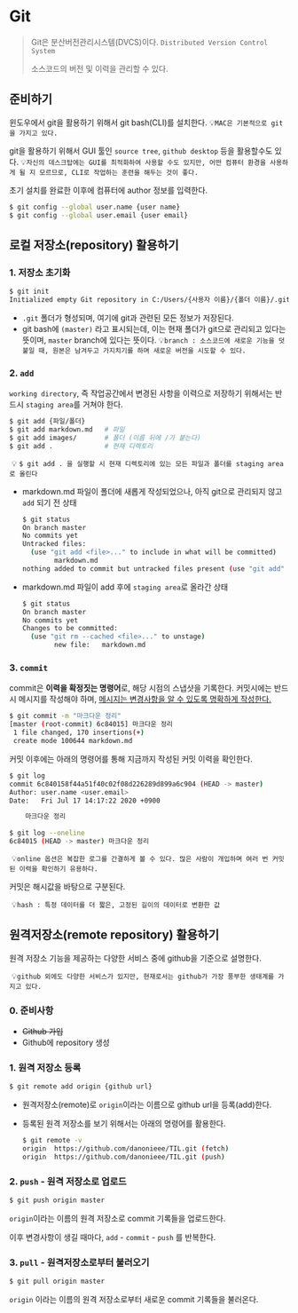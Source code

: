 # Git

> Git은 분산버전관리시스템(DVCS)이다. `Distributed Version Control System` 
>
> 소스코드의 버전 및 이력을 관리할 수 있다.





## 준비하기

윈도우에서 git을 활용하기 위해서 git bash(CLI)를 설치한다.
	:bulb:`MAC은 기본적으로 git을 가지고 있다.`



git을 활용하기 위해서 GUI 툴인 `source tree`, `github desktop` 등을 활용할수도 있다. 
	:bulb:`자신의 데스크탑에는 GUI를 최적화하여 사용할 수도 있지만, 어떤 컴퓨터 환경을 사용하게 될 지 모르므로, CLI로 작업하는 훈련을 해두는 것이 좋다.`



초기 설치를 완료한 이후에 컴퓨터에 author 정보를 입력한다. 

```bash
$ git config --global user.name {user name}
$ git config --global user.email {user email}
```





## 로컬 저장소(repository) 활용하기

### 1. 저장소 초기화

```bash
$ git init 
Initialized empty Git repository in C:/Users/{사용자 이름}/{폴더 이름}/.git/
```

* `.git` 폴더가 형성되며, 여기에 git과 관련된 모든 정보가 저장된다.
* git bash에 `(master)` 라고 표시되는데, 이는 현재 폴더가 git으로 관리되고 있다는 뜻이며, `master` branch에 있다는 뜻이다.
  :bulb:`branch : 소스코드에 새로운 기능을 덧붙일 때, 원본은 남겨두고 가지치기를 하며 새로운 버전을 시도할 수 있다.`



### 2. `add`
`working directory`, 즉 작업공간에서 변경된 사항을 이력으로 저장하기 위해서는 반드시 `staging area`를 거쳐야 한다. 

```bash
$ git add {파일/폴더}
$ git add markdown.md 	# 파일
$ git add images/		# 폴더 (이름 뒤에 /가 붙는다)
$ git add .				# 현재 디렉토리
```

​	:bulb: `$ git add . 을 실행할 시 현재 디렉토리에 있는 모든 파일과 폴더를 staging area로 올린다`



* markdown.md 파일이 폴더에 새롭게 작성되었으나, 아직 git으로 관리되지 않고`add` 되기 전 상태 

  ```bash
  $ git status
  On branch master
  No commits yet
  Untracked files:
    (use "git add <file>..." to include in what will be committed)
          markdown.md
  nothing added to commit but untracked files present (use "git add" to track)
  ```

* markdown.md 파일이 add 후에 `staging area`로 올라간 상태

  ```bash
  $ git status
  On branch master
  No commits yet
  Changes to be committed:
    (use "git rm --cached <file>..." to unstage)
          new file:   markdown.md
  ```



### 3. `commit`

commit은 **이력을 확정짓는 명령어**로, 해당 시점의 스냅샷을 기록한다.
커밋시에는 반드시 메시지를 작성해야 하며, <u>메시지는 변경사항을 알 수 있도록 명확하게 작성한다.</u>

```bash
$ git commit -m "마크다운 정리"
[master (root-commit) 6c84015] 마크다운 정리
 1 file changed, 170 insertions(+)
 create mode 100644 markdown.md
```

커밋 이후에는 아래의 명령어를 통해 지금까지 작성된 커밋 이력을 확인한다.

```bash
$ git log 
commit 6c840158f44a51f40c02f08d226289d899a6c904 (HEAD -> master)
Author: user.name <user.email>
Date:   Fri Jul 17 14:17:22 2020 +0900

    마크다운 정리
    
$ git log --oneline
6c84015 (HEAD -> master) 마크다운 정리
````

​	:bulb:`online 옵션은 복잡한 로그를 간결하게 볼 수 있다. 많은 사람이 개입하며 여러 번 커밋된 이력을 확인하기 유용하다.`



커밋은 해시값을 바탕으로 구분된다.

​	:bulb:`hash : 특정 데이터를 더 짧은, 고정된 길이의 데이터로 변환한 값`





## 원격저장소(remote repository) 활용하기

원격 저장소 기능을 제공하는 다양한 서비스 중에 github을 기준으로 설명한다.

​	:bulb:`github 외에도 다양한 서비스가 있지만, 현재로서는 github가 가장 풍부한 생태계를 가지고 있다.`

### 0. 준비사항

* ~~Github 가입~~
* Github에 repository 생성



### 1. 원격 저장소 등록

```bash
$ git remote add origin {github url}
```
* 원격저장소(remote)로 `origin`이라는 이름으로 github url을 등록(add)한다.

* 등록된 원격 저장소를 보기 위해서는 아래의 명령어를 활용한다.

  ```bash
  $ git remote -v
  origin  https://github.com/danonieee/TIL.git (fetch)
  origin  https://github.com/danonieee/TIL.git (push)
  ```



### 2. `push` - 원격 저장소로 업로드

```bash
$ git push origin master
```

`origin`이라는 이름의 원격 저장소로 commit 기록들을 업로드한다.

이후 변경사항이 생길 때마다, `add` -  `commit` - `push` 를 반복한다.



### 3. `pull` - 원격저장소로부터 불러오기

```bash
$ git pull origin master
```

`origin` 이라는 이름의 원격 저장소로부터 새로운 commit 기록들을 불러온다.